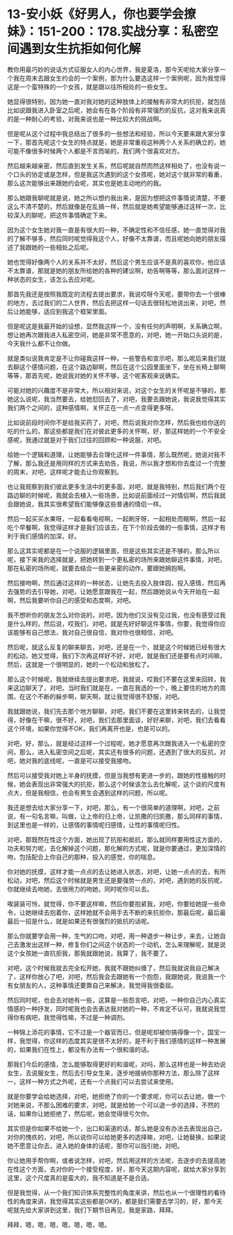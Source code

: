 # 13-安小妖《好男人，你也要学会撩妹》：151-200：178.实战分享：私密空间遇到女生抗拒如何化解

教你用最巧妙的说话方式征服女人的内心世界，我是夏洛，那今天呢给大家分享一个我在周末去跟女生约会的一个案例，那为什么要选这样一个案例呢，因为我觉得这是一个蛮特殊的一个女孩，就是跟以往所相处的一些女生。

她显得很特别，因为她一直对我对她的这种肢体上的接触有非常大的抗拒，就包括比如说跟我进入卧室之后呢，她会有在各个阶段有非常强烈的反抗，这对我来说真的是一种耐心的考验，对我来说也是一种比较大的挑战啊。

但是呢从这个过程中我总结出了很多的一些想法和经验，所以今天要来跟大家分享一下，那首先呢这个女生的特点就是，她是非常重视这种两个人关系的确立的，她可能不像很多时候两个人都是不言而喻的，我们两个很喜欢对方。

然后越来越亲密，然后直到发生关系，然后呢就自然而然这样相处了，也没有说一个口头的协定或是怎样，但是我这次遇到的这个女孩呢，她对这个就非常的看重，那么这次能够出来跟她约会呢，其实也是她主动地约的我。

那么她跟我聊呢就是说，她之所以想约我出来，是因为想把这件事情说清楚，不要这么不清不楚的，然后就像是在乱搞一样，然后就是她希望能够通过这样一次，比较深入的聊呢，把这件事情确定下来。

因为这个女生她对我一直是有很大的一种，不确定性和不信任感，她一直觉得对我的了解不够多，然后同时呢觉得我这个人，好像不太靠谱，而且呢她向她的朋友描述了我跟她的一些相处之后呢。

她也觉得好像两个人的关系并不太好，然后这个男生应该不是真的喜欢你，他应该不太靠谱，那就是她的朋友所给她的各种的建议啊，劝告啊等等，那么面对这样一种状态的女生，该怎么去应对呢。

那首先我还是按照我既定的流程去提出要求，我说哎呀今天呢，要带你去一个很棒的地方，去过我们的二人世界，然后去把这样一句话去很轻松地说出来，对吧，然后让她能够，适应到我这个框架里面。

但是呢这是我最开始的设想，显然我这样一个，没有任何的声明啊，关系确立啊，想让她再次跟我进入私密空间，她是非常不愿意的，对吧，她一开始口头说的是，今天我什么都不让你做。

就是类似说我肯定是不让你碰我这样一种，一些警告和宣示吧，那么呢后来我们就去聊这个感情问题，在这个路边聊啊，然后在这个公园里面坐下，坐在长椅上聊啊等等，那首先呢，她说我对她的关怀不够，这个呢客观来说确实。

可能对她的兴趣度不是非常大，所以相对来说，对这个女生的关怀呢是不够的，那她这么说呢，我当然要去，给她怼回去了，对吧，我要去跟她说，我说我觉得其实我们两个之间的，这种感情啊，关怀正在一点一点变得更多呀。

比如说前段时间你不是给我买药了，对吧，然后说我对你怎样，然后我也给你送的吃的什么的，那这些都是我们在对彼此更多的关怀啊，好，那这样她的一个不安全感呢，我通过就是对于我们过往的回顾和一种说服，对吧。

给她一个逻辑和道理，让她能够去合理化这样一件事情，那么既然呢，她说对我不了解，那么我还是用同样的方式来去劝告，我说，所以我才想和你去度过一个完整的周末，对吧，这样呢才能去让你观察到。

也让我观察到我们彼此更多生活中的更多面，对吧，就是我特别，然后我们两个在路边聊的时候呢，我就会去植入一些场景，比如说前面经过一对情侣啊，然后我就会跟她说，我其实很希望我们能够像这些普通的情侣一样。

然后一起买买水果呀，一起看看电视啊，一起刷牙呀，一起相处而眠啊，然后一起吃个早餐啊，我觉得这样才是我们应该去，在下个阶段去做的一些事情，这样才有利于我们感情的加深，好。

那么这其实呢都是在一个说服的逻辑里面，但是这些其实还是不够的，那么所以呢，接下来我的选择就是，把她转到一个更私密的场所来跟她聊这件事情，对吧，那在私密的场所呢，就要去结合一些更亲密的动作，要跟她拥抱啊。

然后接吻啊，然后通过这样的一种状态，让她先去投入肢体园，投入感情，然后再去强势的去引导她，对吧，让她愿意跟我在一起，然后跟她说从今天开始在一起啊，然后我要听你自己的感受和态度啊，对吧。

我不想听你的朋友怎么对你说的，对吧，因为他们又没有见过我，也没有感受过我是什么样的，然后说，哎我们，对吧，就是先好好聊这件事情，你要，我觉得你应该能够有自己想法，我对自己很自信，我对你也很相信，对吧。

然后呢，就这么反复的聊来聊去，对吧，还是在一个，就是这个时候她已经有很大的松动，她又觉得，我们下次再这样好不好，对吧，就是我们还是要有点时间嘛，然后，这就是一个很明显的，她的一个松动和放松了。

那么这个时候呢，我就继续去提出要求吧，我就说，哎我们不要在这里来回转，我来这边聊天了，对吧，当时我们就是在，一直在我选的一个，晚上要住的地方的周围，在这个不断的躲步啊，聊天啊，就让我觉得很不舒服，对吧。

我就跟她说，我们先去那个地方聊聊，对吧，我们不要在这里转来转去的，让我觉得，好像在干嘛，很不好，对吧，我们去那里面谈，好好来聊，对吧，我们去看看这个环境，如果你觉得不OK，我们再离开也是，也是可以的。

对吧，好，那么，就是经过这样一个过程呢，她才愿意再次跟我进入一个私密的空间，那么，进入私密空间之后呢，其实还有很多的问题，还遇到了很大的反抗，对吧，她对我的底线呢，一直是可以接受我接吻。

然后可以接受我对她上半身的抚摸，但是当我想有更进一步的，跟她的性接触的时候，她会表现出非常强大的抗拒，那么这个时候该怎么去化解呢，这个谈的尺度有点大，但是我相信，也会有男生会遇到这样的问题，所以呢。

我还是想去给大家分享一下，对吧，那么，有一个很简单的道理啊，对吧，之前说，有一句名言嘛，叫做，让上帝的归上帝，让凯撒的归凯撒，那么同样的事情，到这里也是一样的，让感情的事情呢归感情，让性的事情呢归性。

对吧，那既然在性这个方面，她出现了抗拒和抵抗，那么就同样要用性这方面的，功夫和努力呢，去化解掉这个问题，那化解的方式呢，就是你要通过，更加深情的吻，包括配合上你自己的那种，投入的感觉，你的喘息。

你对她的抚摸，这样才能一点点的去让她进入状态，对吧，让她一点点的去，有所松动，对吧，然后这个时候就是男生还是要强势一点的，对吧，遇到她的反抗呢，你就继续去吻她，去很用力的吻她，同时呢你可以去。

唉装装可怜，就觉得，你不要这样嘛，然后你要抱紧我，对吧，你要给她提一些命令，让她继续去抱着你，这样她就不会用手去不断的来抗拒你，那最后呢，最后最最后一招是什么，就是如果还有很强烈的抵抗的话呢。

那么你就要学会用一种，生气的口吻，对吧，用一种退步一种让步，来去，让她自己去激发出这样一种，修复你们之间这个状态的一个动机，怎么来理解呢，就是说这个女孩她一直抗拒我，那我就跟她说，我算了，我不要了。

对吧，这个时候我就去完全松开她，我就不跟她纠缠了，然后我就说我自己解决了，这样你放心了吧，对吧，然后我会去跟她有一个抱怨，我跟她说，我说我一个有女朋友的人，这种事情还要靠自己来解决，我觉得我很委屈。

然后同时呢，也会去对她有一些，这算是一些怨言吧，对吧，一种你自己内心真实情感的一种抒发，同时呢我也会去表达我对她的一种，不肯定不认可，我就说我觉得你有病吧，我觉得性嘛，不过是一种调剂。

一种锦上添花的事情，它不过是一个器官而已，但是呢却被你搞得像一个，国宝一样，我觉得，你这样的态度其实是很不太好的，是不利于我们感情的这样一种发展的，如果我们在性上，都没有办法有一个很和谐的话。

那我们今后的感情，怎么能够取得更好的和谐呢，对吗，那么这样也是一种去劝说女生，去说服女生，然后去引导女生来，逐步地接纳你那种方法，那么除了这样一，这样一种方式之外呢，还有一个点我们可以去尝试来使用。

就是你要学会给她选择，对吧，她拒绝了你的一个要求呢，你可以去让她，做一个对她来说，不那么困难的要求，对吧，就是给她一个可以退一步的选择，不然的话，如果你让她拒绝了，然后呢，她会觉得很亏欠你。

其实但是你如果不给她一个，出口和渠道的话，那么她是没有办法去表现出自己，对你的愧疚的，对吧，所以说你可以给她更多的选择嘛，对吧，让她替换，如果说她不愿意让你去，进入她的身体的话呢，那你可以指引她，对吧。

你让她用手帮你啊，或者说怎样，对吧，然后用这样的方法呢，去逐步的去提高她在性这个方面，去对你的一个接受程度，好，那今天这期内容呢，就给大家分享到这里，这个尺度真的是蛮大的，我不知道是不是合适。

但是我觉得，从一个我们知识体系完整性的角度来讲，然后也从一个很理性的看待性的角度来讲，我觉得其实这些都是OK的，都是我们需要去学习的，好，那今天呢就先给大家讲到这里，我们下期节目再见，我是家路，拜拜。

拜拜，嗯，嗯，嗯，嗯，嗯，嗯，嗯。